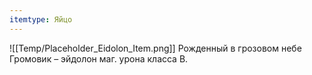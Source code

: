 ```yaml
---
itemtype: Яйцо
---
```

![[Temp/Placeholder_Eidolon_Item.png]]
Рожденный в грозовом небе Громовик – эйдолон маг. урона класса B.
